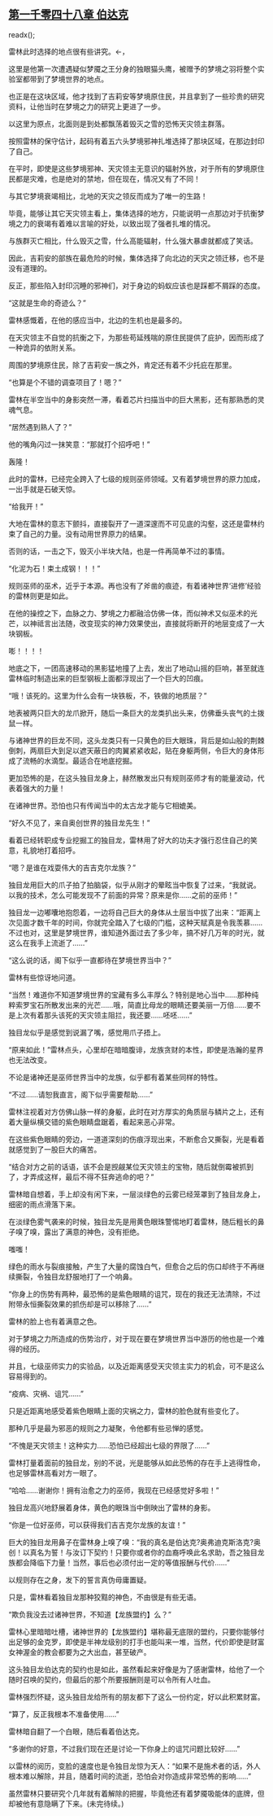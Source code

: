 ## [第一千零四十八章 伯达克](https://www.xxbiquge.com/11_11222/9048001.html)
readx();

  雷林此时选择的地点很有些讲究。←，

  这里是他第一次遭遇疑似梦魇之王分身的独眼猫头鹰，被赠予的梦境之羽将整个实验室都带到了梦境世界的地点。

  也正是在这块区域，他才找到了吉莉安等梦境原住民，并且拿到了一些珍贵的研究资料，让他当时在梦境之力的研究上更进了一步。

  以这里为原点，北面则是到处都飘荡着毁灭之雪的恐怖天灾领主群落。

  按照雷林的保守估计，起码有着五六头梦境邪神扎堆选择了那块区域，在那边封印了自己。

  在平时，即使是这些梦境邪神、天灾领主无意识的辐射外放，对于所有的梦境原住民都是灾难，也是绝对的禁地，但在现在，情况又有了不同！

  与其它梦境衰竭相比，北地的天灾之领反而成为了唯一的生路！

  毕竟，能够让其它天灾领主看上，集体选择的地方，只能说明一点那边对于抗衡梦境之力的衰竭有着难以言喻的好处，以致出现了强者扎堆的情况。

  与族群灭亡相比，什么毁灭之雪，什么高能辐射，什么强大暴虐就都成了笑话。

  因此，吉莉安的部族在最危险的时候，集体选择了向北边的天灾之领迁移，也不是没有道理的。

  反正，那些陷入封印沉睡的邪神们，对于身边的蚂蚁应该也是踩都不屑踩的态度。

  “这就是生命的奇迹么？”

  雷林感慨着，在他的感应当中，北边的生机也是最多的。

  在天灾领主不自觉的抗衡之下，为那些苟延残喘的原住民提供了庇护，因而形成了一种诡异的依附关系。

  周围的梦境原住民，除了吉莉安一族之外，肯定还有着不少托庇在那里。

  “也算是个不错的调查项目了！嗯？”

  雷林在半空当中的身影突然一滞，看着芯片扫描当中的巨大黑影，还有那熟悉的灵魂气息。

  “居然遇到熟人了？”

  他的嘴角闪过一抹笑意：“那就打个招呼吧！”

  轰隆！

  此时的雷林，已经完全跨入了七级的规则巫师领域。又有着梦境世界的原力加成，一出手就是石破天惊。

  “给我开！”

  大地在雷林的意志下颤抖，直接裂开了一道深邃而不可见底的沟壑，这还是雷林约束了自己的力量。没有动用世界原力的结果。

  否则的话，一击之下，毁灭小半块大陆，也是一件再简单不过的事情。

  “化泥为石！束土成钢！！！”

  规则巫师的巫术，近乎于本源。再也没有了斧凿的痕迹，有着诸神世界‘进修’经验的雷林则更是如此。

  在他的操控之下，血脉之力、梦境之力都融洽仿佛一体，而似神术又似巫术的光芒，以神祗言出法随，改变现实的神力效果使出，直接就将断开的地层变成了一大块钢板。

  嘭！！！！

  地底之下，一团高速移动的黑影猛地撞了上去，发出了地动山摇的巨响，甚至就连雷林临时制造出来的巨型钢板上面都浮现出了一个巨大的凹痕。

  “哦！该死的。这里为什么会有一块铁板，不，铁做的地质层？”

  地表被两只巨大的龙爪掀开，随后一条巨大的龙类扒出头来，仿佛垂头丧气的土拨鼠一样。

  与诸神世界的巨龙不同，这头龙类只有一只黄色的巨大眼珠，背后是如山般的荆棘倒刺，两扇巨大到足以遮天蔽日的肉翼紧紧收起，贴在身躯两侧，令巨大的身体形成了流畅的水滴型。最适合在地底挖掘。

  更加恐怖的是，在这头独目龙身上，赫然散发出只有规则巫师才有的能量波动，代表着强大的力量！

  在诸神世界。恐怕也只有传闻当中的太古龙才能与它相媲美。

  “好久不见了，来自奥创世界的独目龙先生！”

  看着已经转职成专业挖掘工的独目龙，雷林用了好大的功夫才强行忍住自己的笑意，礼貌地打着招呼。

  “嗯？是谁在戏耍伟大的吉吉克尔龙族？”

  独目龙用巨大的爪子拍了拍脑袋，似乎从刚才的晕眩当中恢复了过来，“我就说。以我的技术，怎么可能发现不了前面的异常？原来是你……之前的巫师！”

  独目龙一边嘟囔地抱怨着，一边将自己巨大的身体从土层当中拔了出来：“距离上次见面才数千年的时间，你就完全踏入了七级的门槛，这种天赋真是令我羡慕……不过也对，这里是梦境世界，谁知道外面过去了多少年，搞不好几万年的时光，就这么在我手上流逝了……”

  “这么说的话，阁下似乎一直都待在梦境世界当中？”

  雷林有些惊讶地问道。

  “当然！难道你不知道梦境世界的宝藏有多么丰厚么？特别是地心当中……那种纯粹索罗宝石所散发出来的光芒……哦，简直比母龙的眼睛还要美丽一万倍……要不是上次有着那头该死的天灾领主阻拦，我还要……呸呸……”

  独目龙似乎是感觉到说漏了嘴，感觉用爪子捂上。

  “原来如此！”雷林点头，心里却在暗暗腹诽，龙族贪财的本性，即使是浩瀚的星界也无法改变。

  不论是诸神还是巫师世界当中的龙族，似乎都有着某些同样的特性。

  “不过……请恕我直言，阁下似乎需要帮助……”

  雷林注视着对方仿佛山脉一样的身躯，此时在对方厚实的角质层与鳞片之上，还有着大量纵横交错的紫色眼睛盘踞着，看起来恶心非常。

  在这些紫色眼睛的旁边，一道道深刻的伤痕浮现出来，不断愈合又撕裂，光是看着就感觉到了一股巨大的痛苦。

  “结合对方之前的话语，该不会是觊觎某位天灾领主的宝物，随后就倒霉被抓到了，才弄成这样，最后不得不狂奔逃命的吧？”

  雷林暗自想着，手上却没有闲下来，一层淡绿色的云雾已经笼罩到了独目龙身上，细密的雨点滑落下来。

  在淡绿色雾气袭来的时候，独目龙先是用黄色眼珠警惕地盯着雷林，随后粗长的鼻子嗅了嗅，露出了满意的神色，没有拒绝。

  嗤嗤！

  绿色的雨水与裂痕接触，产生了大量的腐蚀白气，但愈合之后的伤口却终于不再继续撕裂，令独目龙舒服地打了一个响鼻。

  “你身上的伤势有两种，最恐怖的是紫色眼睛的诅咒，现在的我还无法清除，不过附带永恒撕裂效果的抓伤却是可以移除了……”

  雷林的脸上也有着满意之色。

  对于梦境之力所造成的伤势治疗，对于现在要在梦境世界当中游历的他也是一个难得的经历。

  并且，七级巫师实力的实验品，以及近距离感受天灾领主实力的机会，可不是这么容易得到的。

  “疫病、灾祸、诅咒……”

  只是近距离地感受着紫色眼睛上面的灾祸之力，雷林的脸色就有些变化了。

  那种几乎是最为邪恶的规则之力凝聚，令他都有些忌惮的感觉。

  “不愧是天灾领主！这种实力……恐怕已经超出七级的界限了……”

  雷林打量着面前的独目龙，别的不说，光是能够从如此恐怖的存在手上逃得性命，也足够雷林高看对方一眼了。

  “哈哈……谢谢你！拥有治愈之力的巫师，我现在已经感觉好多啦！”

  独目龙高兴地舒展着身体，黄色的眼珠当中倒映出了雷林的身影。

  “你是一位好巫师，可以获得我们吉吉克尔龙族的友谊！”

  巨大的独目龙用鼻子在雷林身上嗅了嗅：“我的真名是伯达克?奥弗迪克斯洛克?奥创！以真名为誓！与汝订下契约！只要你或者你的血裔呼唤此名求助，吾之独目龙族都会降临下力量！当然，事后也必须付出一定的等值报酬与代价……”

  以规则存在之身，发下的誓言真伪毋庸置疑。

  只是，雷林看着独目龙那种狡黠的神色，不由很是有些无语。

  “欺负我没去过诸神世界，不知道【龙族盟约】么？”

  雷林心里暗暗吐槽，诸神世界的【龙族盟约】堪称最无底限的盟约，只要你能够付出足够的金克罗，即使是半神龙级别的打手也能叫来一堆，当然，代价即使是财富女神渥金的教会都要为之大出血，甚至破产。

  这头独目龙伯达克的契约也是如此，虽然看起来好像是为了感谢雷林，给他了一个随时召唤的契约，但最后的那个所要报酬则是可以令所有人吐血。

  雷林强烈怀疑，这头独目龙给所有的朋友都下了这么一份约定，好以此积累财富。

  “算了，反正我根本不准备使用……”

  雷林暗自翻了一个白眼，随后看着伯达克。

  “多谢你的好意，不过我们现在还是讨论一下你身上的诅咒问题比较好……”

  以雷林的阅历，变脸的速度也是令独目龙惊为天人：“如果不是施术者的话，外人根本难以解除，并且，随着时间的流逝，恐怕会对你造成非常恐怖的影响……”

  虽然雷林只要研究个几年就有着解除的把握，毕竟他还有着梦魇吸能体的底牌，但却被他有意隐瞒了下来。(未完待续。)
